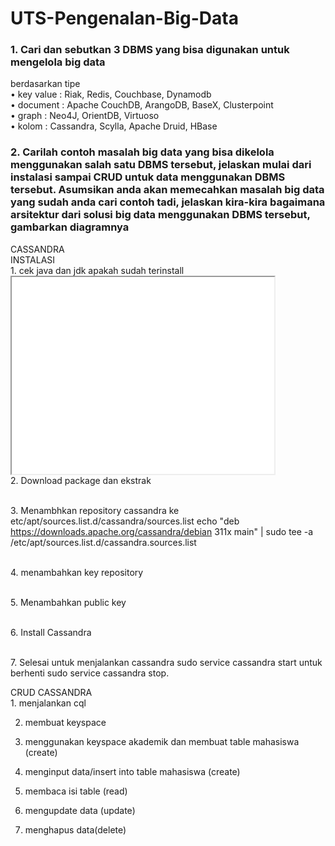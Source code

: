 # UTS-Pengenalan-Big-Data

<h3>1. Cari dan sebutkan 3 DBMS yang bisa digunakan untuk mengelola big data</h3>
berdasarkan tipe <br>
    • key value : Riak, Redis, Couchbase, Dynamodb <br>
    • document : Apache CouchDB, ArangoDB, BaseX, Clusterpoint <br>
    • graph : Neo4J, OrientDB, Virtuoso <br>
    • kolom : Cassandra, Scylla, Apache Druid, HBase<br>
    
<div>
   <h3>2. Carilah contoh masalah big data yang bisa dikelola menggunakan salah satu DBMS tersebut, jelaskan mulai dari instalasi sampai CRUD untuk data menggunakan DBMS tersebut. Asumsikan anda akan memecahkan masalah big data yang sudah anda cari contoh tadi, jelaskan kira-kira bagaimana arsitektur dari solusi big data menggunakan DBMS tersebut, gambarkan diagramnya</h3> 
CASSANDRA <br>
INSTALASI<br>
1. cek java dan jdk apakah sudah terinstall<br>
<iframe width="420" height="315"
src="img/">
</iframe>
<br>2. Download package dan ekstrak

<br>3.  Menambhkan repository cassandra ke etc/apt/sources.list.d/cassandra/sources.list
echo "deb https://downloads.apache.org/cassandra/debian 311x main" | sudo tee -a /etc/apt/sources.list.d/cassandra.sources.list

<br>4. menambahkan key repository

<br>5. Menambahkan public key

<br>6. Install Cassandra

<br>7.  Selesai
 untuk menjalankan cassandra sudo service cassandra start untuk berhenti sudo service cassandra stop. 

 
</div>


<div> 
CRUD CASSANDRA<br>
1. menjalankan cql

2. membuat keyspace











3. menggunakan keyspace akademik dan membuat table mahasiswa (create)









4. menginput data/insert into table mahasiswa (create)

5. membaca isi table (read)

6. mengupdate data (update)








7. menghapus data(delete)


</div>

